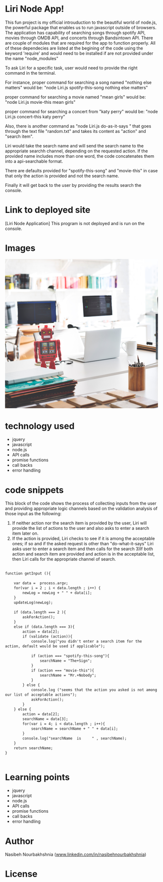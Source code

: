 <!-- Put the name of the project after the # -->
<!-- the # means h1  -->
# Liri Node App!

<!-- Put a description of what the project is -->

This fun project is my official introuduction to the beautiful world of node.js, the powerful package that enables us to run javascript outside of browsers. The application has capability of searching songs through spotify API, movies through OMDB API, and concerts through Bandsintown API. There are couple of modules that are required for the app to function properly. All of these dependecies are listed at the begining of the code using the keyword 'require' and  would need to be installed if are not provided under the name "node_modules"

To ask Liri for a specific task, user would need to provide the right command in the terminal. 

For instance, proper command for searching a song named "nothing else matters" would be:
"node Liri.js spotify-this-song nothing else matters"

proper command for searching a movie named "mean girls" would be:
"node Liri.js movie-this mean girls"

proper command for searching a concert from "katy perry" would be:
"node Liri.js concert-this katy perry"

Also, there is another command as "node Liri.js do-as-it-says " that goes through the text file "random.txt" and takes its content as "action" and "search item".

Liri would take the search name and will send the search name to the appropriate searchh channel, depending on the requested action. If the provided name includes more than one word, the code concatenates them into a api-searchable  format.

There are defaults provided for "spotify-this-song" and "movie-this" in case that only the action is provided and not the search name.

Finally it will get back to the user by providing the results search the console.


# Link to deployed site
<!-- make a link to the deployed site --> 
<!-- [What the user will see](the link to the deployed site) -->

[Liri Node Application]
This program is not deployed and is run on the console.


# Images
<!-- take a picture of the image and add it into the readme  -->
<!-- ![image title](path or link to image) -->
![bot](bot.jpg)



# technology used
<!-- make a list of technology used -->
<!-- what you used for this web app, like html css -->

<!-- 
1. First ordered list item
2. Another item
⋅⋅* Unordered sub-list. 
1. Actual numbers don't matter, just that it's a number
⋅⋅1. Ordered sub-list
4. And another item. 
-->
- jquery
- javascript
- node.js
- API calls
- promise functions
- call backs
- error handling



# code snippets
<!-- put snippets of code inside ``` ``` so it will look like code -->
<!-- if you want to put blockquotes use a > -->

This block of the code shows the process of collecting inputs from the user and providing appropriate logic channels based on the validation analysis of those input as the following:

1) If neither action nor the search item is provided by the user, Liri will provide the list of actions to the user and also asks to enter a search item later on.
2) If the action is provided, Liri checks to see if it is among the acceptable ones; if so and if the asked request is other than "do-what-it-says" Liri asks user to enter a search item and then calls for the search
3)If both action and search item are provided and action is in the acceptable list, then Liri calls for the appropriate channel of search.

```

function getInput (){
    
    var data =  process.argv;
    for(var i = 2 ; i < data.length ; i++) {
        newLog = newLog + " " + data[i];
    } 
    updateLog(newLog);

    if (data.length === 2 ){
        askForAction();
    } 
    else if (data.length === 3){
        action = data[2];
        if (validate (action)){
            console.log("you didn't enter a search item for the action, default would be used if applicable");

            if (action === "spotify-this-song"){
                searchName = "The+Sign";
            }
            if (action === "movie-this"){
                searchName = "Mr.+Nobody";
            }  
        } else {
            console.log ("seems that the action you asked is not among our list of acceptable actions");
            askForAction();
        }    
    } else {
        action = data[2];
        searchName = data[3];
        for(var i = 4; i < data.length ; i++){
            searchName = searchName + " " + data[i];
        }
        console.log("searchName  is     " , searchName);
    }  
    return searchName;
}


```


# Learning points
<!-- Learning points where you would write what you thought was helpful -->
- jquery
- javascript
- node.js
- API calls
- promise functions
- call backs
- error handling




# Author 
<!-- make a link to the deployed site and have your name as the link -->
Nasibeh Nourbakhshnia
(www.linkedin.com/in/nasibehnourbakhshnia)

# License